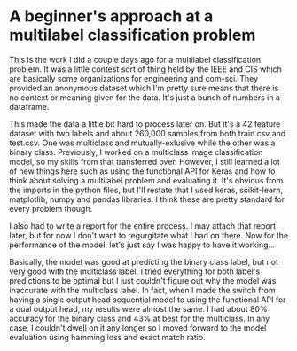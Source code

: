 # A beginner's approach at a multilabel classification problem
This is the work I did a couple days ago for a multilabel classification problem. It was a little contest sort of thing held by the IEEE and CIS which are basically some organizations for engineering and com-sci. They provided an anonymous dataset which I'm pretty sure means that there is no context or meaning given for the data. It's just a bunch of numbers in a dataframe. 

This made the data a little bit hard to process later on. But it's a 42 feature dataset with two labels and about 260,000 samples from both train.csv and test.csv. One was multiclass and mutually-exlusive while the other was a binary class. Previously, I worked on a multiclass image classification model, so my skills from that transferred over. However, I still learned a lot of new things here such as using the functional API for Keras and how to think about solving a multilabel problem and evaluating it. It's obvious from the imports in the python files, but I'll restate that I used keras, scikit-learn, matplotlib, numpy and pandas libraries. I think these are pretty standard for every problem though.

I also had to write a report for the entire process. I may attach that report later, but for now I don't want to regurgitate what I had on there. Now for the performance of the model: let's just say I was happy to have it working... 

Basically, the model was good at predicting the binary class label, but not very good with the multiclass label. I tried everything for both label's predictions to be optimal but I just couldn't figure out why the model was inaccurate with the multiclass label. In fact, when I made the switch from having a single output head sequential model to using the functional API for a dual output head, my results were almost the same. I had about 80% accuracy for the binary class and 43% at best for the multiclass. In any case, I couldn't dwell on it any longer so I moved forward to the model evaluation using hamming loss and exact match ratio. 


